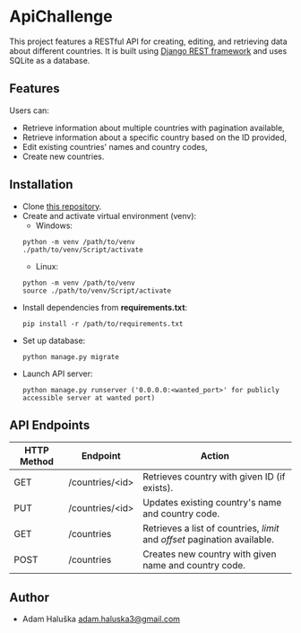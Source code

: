 # ApiChallenge
This project features a RESTful API for creating, editing, and retrieving data about different countries. It is built using [Django REST framework](https://www.django-rest-framework.org/) and uses SQLite as a database.

## Features
Users can:
- Retrieve information about multiple countries with pagination available,
- Retrieve information about a specific country based on the ID provided,
- Edit existing countries' names and country codes,
- Create new countries.

## Installation
- Clone [this repository](https://github.com/adamhaluska3/API_Challenge).
- Create and activate virtual environment (venv):
    - Windows: 
    ```
    python -m venv /path/to/venv
    ./path/to/venv/Script/activate
    ```
    - Linux:
    ```
    python -m venv /path/to/venv
    source ./path/to/venv/Script/activate
    ```
- Install dependencies from **requirements.txt**:
    ```
    pip install -r /path/to/requirements.txt
    ```
- Set up database:
    ```
    python manage.py migrate
    ```
- Launch API server:
    ```
    python manage.py runserver ('0.0.0.0:<wanted_port>' for publicly accessible server at wanted port)
    ```

## API Endpoints
| HTTP Method | Endpoint | Action |
| --- | --- | --- |
| GET | /countries/\<id> | Retrieves country with given ID (if exists). |
| PUT | /countries/\<id> | Updates existing country's name and country code. |
| GET | /countries | Retrieves a list of countries, _*limit*_ and _*offset*_ pagination available. |
| POST | /countries | Creates new country with given name and country code. |

## Author
- Adam Haluška <adam.haluska3@gmail.com>